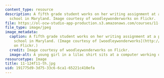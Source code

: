 ```yaml
---
content_type: resource
description: A fifth grade student works on her writing assignment at a public elementary
  school in Maryland. Image courtesy of woodleywonderworks on Flickr.
file: https://ol-ocw-studio-app-production.s3.amazonaws.com/courses/11-124-introduction-to-education-looking-forward-and-looking-back-on-education-fall-2011/191775d93d7533c66ca165221c410efa_11-124f11-th.jpg
file_type: image/jpeg
image_metadata:
  caption: A fifth grade student works on her writing assignment at a public elementary
    school in Maryland. (Image courtesy of [woodleywonderworks](http://www.flickr.com/photos/wwworks/5073550323/)
    on Flickr.)
  credit: Image courtesy of woodleywonderworks on Flickr.
  image-alt: A young girl in a lilac shirt sits at a computer working on homework.
resourcetype: Image
title: 11-124f11-th.jpg
uid: 191775d9-3d75-33c6-6ca1-65221c410efa
---
```

